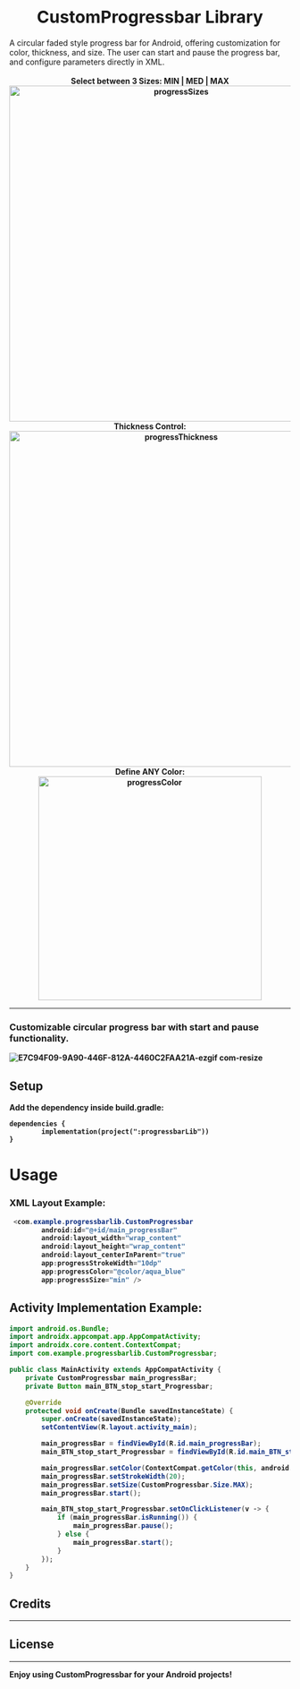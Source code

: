 <div style="text-align: center;">
    <h1 align="center" style="font-size: 30px;">CustomProgressbar Library</h1>
</div>
A circular faded style progress bar for Android, offering customization for color, thickness, and size. The user can start and pause the progress bar, and configure parameters directly in XML.




<div align="center">
    <b>
	    <b>  
	    <br>
	    Select between 3 Sizes: MIN | MED | MAX</b>
    <br>
    <img width="600" alt="progressSizes" src="https://github.com/ShalevShar/progressbarLib/assets/127881894/f957151a-4c5d-4a5d-90c8-4c88d91f7368">
    <br>
    <b>
	    Thickness Control:</b>
    <br>
    <img width="600" alt="progressThickness" src="https://github.com/ShalevShar/progressbarLib/assets/127881894/454a19b7-c1ab-4d61-9919-2ab0e42680da">
    <br>
    <b>
	    Define ANY Color:</b>
    <br>
    <img width="400" alt="progressColor" src="https://github.com/ShalevShar/progressbarLib/assets/127881894/b0dabb25-8205-4598-bdb8-3020bc75b7b6">

</div>



________________________________________________________________________

 ### Customizable circular progress bar with start and pause functionality.


![E7C94F09-9A90-446F-812A-4460C2FAA21A-ezgif com-resize](https://github.com/ShalevShar/progressbarLib/assets/127881894/e5d5f4eb-06a9-4b71-88d8-24fa4a7de984)



## Setup
Add the dependency inside build.gradle:
```
dependencies {
		implementation(project(":progressbarLib"))
}
```

# Usage
### XML Layout Example:
```java
 <com.example.progressbarlib.CustomProgressbar
        android:id="@+id/main_progressBar"
        android:layout_width="wrap_content"
        android:layout_height="wrap_content"
        android:layout_centerInParent="true"
        app:progressStrokeWidth="10dp"
        app:progressColor="@color/aqua_blue"
        app:progressSize="min" />
```
## Activity Implementation Example:
```java
import android.os.Bundle;
import androidx.appcompat.app.AppCompatActivity;
import androidx.core.content.ContextCompat;
import com.example.progressbarlib.CustomProgressbar;

public class MainActivity extends AppCompatActivity {
    private CustomProgressbar main_progressBar;
    private Button main_BTN_stop_start_Progressbar;

    @Override
    protected void onCreate(Bundle savedInstanceState) {
        super.onCreate(savedInstanceState);
        setContentView(R.layout.activity_main);

        main_progressBar = findViewById(R.id.main_progressBar);
        main_BTN_stop_start_Progressbar = findViewById(R.id.main_BTN_stop_start_Progressbar);

        main_progressBar.setColor(ContextCompat.getColor(this, android.R.color.holo_blue_bright));
        main_progressBar.setStrokeWidth(20);
        main_progressBar.setSize(CustomProgressbar.Size.MAX);
        main_progressBar.start();

        main_BTN_stop_start_Progressbar.setOnClickListener(v -> {
            if (main_progressBar.isRunning()) {
                main_progressBar.pause();
            } else {
                main_progressBar.start();
            }
        });
    }
}
```



## Credits

-----

## License

-----

Enjoy using CustomProgressbar for your Android projects!

